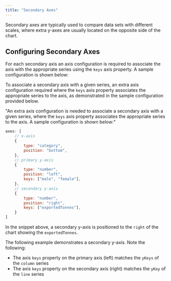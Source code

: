 ```yaml
---
title: "Secondary Axes"
---
```

Secondary axes are typically used to compare data sets with different scales, where extra y-axes are usually located 
on the opposite side of the chart.

## Configuring Secondary Axes

For each secondary axis an axis configuration is required to associate the axis with the appropriate series using 
the `keys` axis property. A sample configuration is shown below: 

To associate a secondary axis with a given series, an extra axis configuration required where the `keys` axis property 
associates the appropriate series to the axis, as demonstrated in the sample configuration provided below.

"An extra axis configuration is needed to associate a secondary axis with a given series, where the `keys` axis property 
associates the appropriate series to the axis. A sample configuration is shown below:"

```js
axes: [
    // x-axis
    {
        type: "category",
        position: "bottom",
    },
    // primary y-axis
    {
        type: "number",
        position: "left",
        keys: ["male", "female"],
    },
    // secondary y-axis
    {
        type: "number",
        position: "right",
        keys: ["exportedTonnes"],
    }
]
```

In the snippet above, a secondary y-axis is positioned to the `right` of the chart showing the `exportedTonnes`.

The following example demonstrates a secondary y-axis. Note the following:

- The axis `keys` property on the primary axis (left) matches the `yKeys` of the `column` series
- The axis `keys` property on the secondary axis (right) matches the `yKey` of the `line` series

<chart-example title='Secondary y-axis' name='multiple-axes' type='generated'></chart-example>